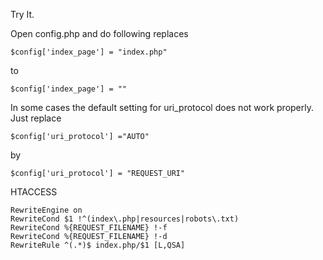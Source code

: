 Try It.

Open config.php and do following replaces

    $config['index_page'] = "index.php"
to

    $config['index_page'] = ""  
In some cases the default setting for uri_protocol does not work properly. Just replace

    $config['uri_protocol'] ="AUTO"

by

    $config['uri_protocol'] = "REQUEST_URI"
HTACCESS

    RewriteEngine on
    RewriteCond $1 !^(index\.php|resources|robots\.txt)
    RewriteCond %{REQUEST_FILENAME} !-f
    RewriteCond %{REQUEST_FILENAME} !-d
    RewriteRule ^(.*)$ index.php/$1 [L,QSA]